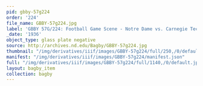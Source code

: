```yaml
---
pid: gbby-57g224
order: '224'
file_name: GBBY-57g224.jpg
label: 'GBBY 57G/224: Football Game Scene - Notre Dame vs. Carnegie Tech - 1936'
_date: '1936'
object_type: glass plate negative
source: http://archives.nd.edu/Bagby/GBBY-57g224.jpg
thumbnail: "/img/derivatives/iiif/images/GBBY-57g224/full/250,/0/default.jpg"
manifest: "/img/derivatives/iiif/images/GBBY-57g224/manifest.json"
full: "/img/derivatives/iiif/images/GBBY-57g224/full/1140,/0/default.jpg"
layout: bagby_item
collection: bagby
---
```

